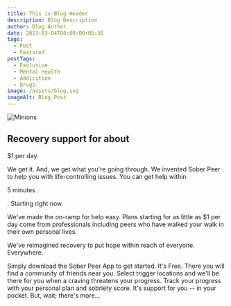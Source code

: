```yaml
---
title: This is Blog Header
description: Blog Description
author: Blog Author
date: 2023-03-04T00:00:00+05:30
tags:
  - Post
  - Featured
postTags:
  - Exclusive
  - Mental Health
  - Addicition
  - Drugs
image: /assets/blog.svg
imageAlt: Blog Post
---
```

![Minions](/assets/minion.jpg)

## Recovery support for about 

$1 per day.

We get it. And, we get what you're going through. We invented Sober Peer to help you with life-controlling issues. You can get help within 

5 minutes

. Starting right now.

We've made the on-ramp for help easy. Plans starting for as little as $1 per day come from professionals including peers who have walked your walk in their own personal lives.

We've reimagined recovery to put hope within reach of everyone. Everywhere.

Simply download the Sober Peer App to get started. It's Free. There you will find a community of friends near you. Select trigger locations and we'll be there for you when a craving threatens your progress. Track your progress with your personal plan and sobriety score. It's support for you -- in your pocket. But, wait; there's more...